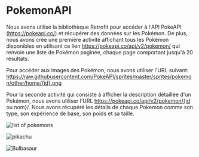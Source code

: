 # PokemonAPI
Nous avons utilisé la bibliothèque Retrofit pour accéder à l'API PokeAPI (https://pokeapi.co/) et récupérer des données sur les Pokémon. 
De plus, nous avons crée une première activité affichant tous les Pokémon disponibles en utilisant ce lien https://pokeapi.co/api/v2/pokemon/ qui renvoie une liste de Pokémon paginée, chaque page comportant jusqu'à 20 résultats.

Pour accéder aux images des Pokémon, nous avons utiliser l'URL suivant: 
https://raw.githubusercontent.com/PokeAPI/sprites/master/sprites/pokemon/other/home/{id}.png

Pour la seconde activité qui consiste à afficher la description détaillée d'un Pokémon, nous avons utiliser l'URL https://pokeapi.co/api/v2/pokemon/{id ou nom}/. 
Nous avons récupéré les détails de chaque Pokemon comme son type, son expérience de base, son poids et sa taille.

![list of pokemons](https://user-images.githubusercontent.com/119520692/231602523-b63f2e35-19ba-4965-8a28-13d1c11c082a.png)

![pikachu](https://user-images.githubusercontent.com/119520692/231602760-744d2b62-50cc-4f30-8397-d2a5328fe66b.png)

![Bulbasaur](https://user-images.githubusercontent.com/119520692/231602640-f25a9822-7b6f-4c2b-b1ca-b8b11b64fdcf.png)
